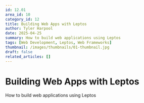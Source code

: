 ```yaml
---
id: 12.01
area_id: 10
category_id: 12
title: Building Web Apps with Leptos
author: Tyler Harpool
date: 2025-04-25
summary: How to build web applications using Leptos
tags: [Web Development, Leptos, Web Frameworks]
thumbnail: /images/thumbnails/01-thumbnail.jpg
draft: false
related_articles: []
---
```


# Building Web Apps with Leptos

How to build web applications using Leptos
